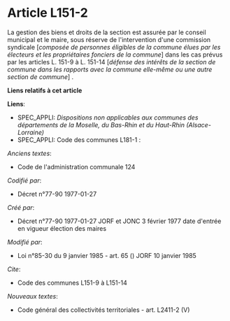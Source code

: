# Article L151-2

La gestion des biens et droits de la section est assurée par le conseil municipal et le maire, sous réserve de l'intervention
d'une commission syndicale [*composée de personnes éligibles de la commune élues par les électeurs et les propriétaires
fonciers de la commune*] dans les cas prévus par les articles L. 151-9 à L. 151-14 [*défense des intérêts de la section de
commune dans les rapports avec la commune elle-même ou une autre section de commune*] .

**Liens relatifs à cet article**

**Liens**:

  - SPEC_APPLI: *Dispositions non applicables aux communes des départements de la Moselle, du Bas-Rhin et du Haut-Rhin (Alsace-Lorraine)*
  - SPEC_APPLI: Code des communes L181-1 :

_Anciens textes_:

  - Code de l'administration communale 124

_Codifié par_:

  - Décret n°77-90 1977-01-27

_Créé par_:

  - Décret n°77-90 1977-01-27 JORF et JONC 3 février 1977 date d'entrée en vigueur élection des maires

_Modifié par_:

  - Loi n°85-30 du 9 janvier 1985 - art. 65 () JORF 10 janvier 1985

_Cite_:

  - Code des communes L151-9 à L151-14

_Nouveaux textes_:

  - Code général des collectivités territoriales - art. L2411-2 (V)
